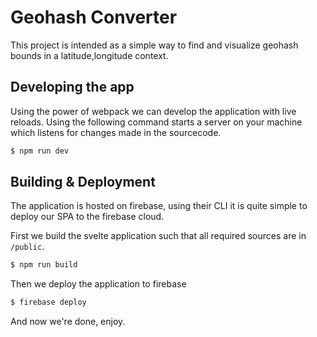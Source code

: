 # Geohash Converter

This project is intended as a simple way to find and visualize geohash bounds in a latitude,longitude context.

## Developing the app
Using the power of webpack we can develop the application with live reloads. Using the following command starts 
a server on your machine which listens for changes made in the sourcecode.
```bash
$ npm run dev 
```

## Building & Deployment
The application is hosted on firebase, using their CLI it is quite simple to deploy our SPA to the firebase
cloud.

First we build the svelte application such that all required sources are in `/public`.
```bash
$ npm run build
```

Then we deploy the application to firebase
```bash
$ firebase deploy
```

And now we're done, enjoy.